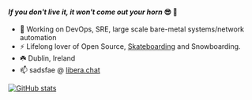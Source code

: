 #### _If you don't live it, it won't come out your horn_ 😎 🎷

- 🔭 Working on DevOps, SRE, large scale bare-metal systems/network automation
- ⚡ Lifelong lover of Open Source, [Skateboarding](https://youtu.be/YIZZgR1ZMPI?t=13) and Snowboarding.
- ☘️ Dublin, Ireland
- 📫 sadsfae @ [libera.chat](https://web.libera.chat/)

[![GitHub stats](https://github-readme-stats.vercel.app/api?username=sadsfae&show_icons=true&theme=dark&custom_title=Github)](https://github.com/anuraghazra/github-readme-stats)

